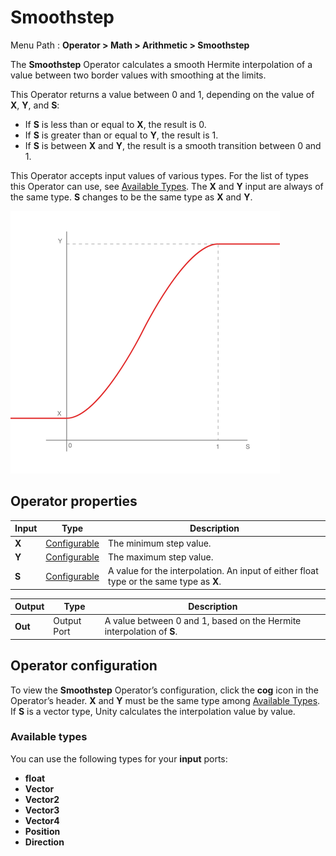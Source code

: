 # Smoothstep

Menu Path : **Operator > Math > Arithmetic > Smoothstep**

The **Smoothstep** Operator calculates a smooth Hermite interpolation of a value between two border values with smoothing at the limits.

This Operator returns a value between 0 and 1, depending on the value of **X**, **Y**, and **S**:

- If **S** is less than or equal to **X**, the result is 0.
- If **S** is greater than or equal to **Y**, the result is 1.
- If **S** is between **X** and **Y**, the result is a smooth transition between 0 and 1.

This Operator accepts input values of various types. For the list of types this Operator can use, see [Available Types](#available-types). The **X** and **Y** input are always of the same type. **S** changes to be the same type as **X** and **Y**.

![](Images/Operator-SmoothstepDiagram.png)

## Operator properties

| **Input** | **Type**                                | **Description**                                              |
| --------- | --------------------------------------- | ------------------------------------------------------------ |
| **X**     | [Configurable](#operator-configuration) | The minimum step value.                               |
| **Y**     | [Configurable](#operator-configuration) | The maximum step value.                                 |
| **S**     | [Configurable](#operator-configuration) | A value for the interpolation. An input of either float type or the same type as **X**. |

| **Output** | **Type**    | **Description**                                              |
| ---------- | ----------- | ------------------------------------------------------------ |
| **Out**    | Output Port | A value between 0 and 1, based on the Hermite interpolation of **S**. |

## Operator configuration

To view the **Smoothstep** Operator’s configuration, click the **cog** icon in the Operator’s header. **X** and **Y** must be the same type among [Available Types](#available-types). If **S** is a vector type, Unity calculates the interpolation value by value.



### Available types

You can use the following types for your **input** ports:

- **float**
- **Vector**
- **Vector2**
- **Vector3**
- **Vector4**
- **Position**
- **Direction**
